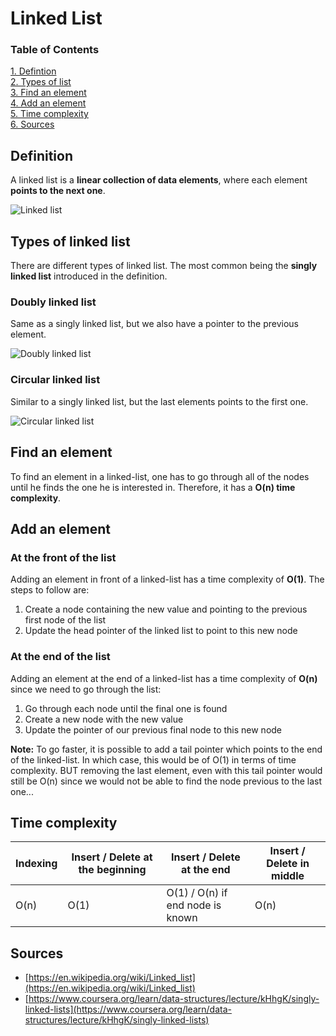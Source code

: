 # Linked List

### Table of Contents

[1. Defintion](#definition)  
[2. Types of list](#types)  
[3. Find an element](#find)  
[4. Add an element](#add)  
[5. Time complexity](#time)  
[6. Sources](#sources)

<a name="definition"></a>

## Definition

A linked list is a **linear collection of data elements**, where each element **points to the next one**.

![Linked list](https://upload.wikimedia.org/wikipedia/commons/thumb/6/6d/Singly-linked-list.svg/408px-Singly-linked-list.svg.png)

<a name="types"></a>

## Types of linked list

There are different types of linked list. The most common being the **singly linked list** introduced in the definition.

### Doubly linked list

Same as a singly linked list, but we also have a pointer to the previous element.

![Doubly linked list](https://upload.wikimedia.org/wikipedia/commons/thumb/5/5e/Doubly-linked-list.svg/610px-Doubly-linked-list.svg.png)

### Circular linked list

Similar to a singly linked list, but the last elements points to the first one.

![Circular linked list](https://upload.wikimedia.org/wikipedia/commons/thumb/d/df/Circularly-linked-list.svg/350px-Circularly-linked-list.svg.png)

<a name="find"></a>

## Find an element

To find an element in a linked-list, one has to go through all of the nodes until he finds the one he is interested in. Therefore, it has a **O(n) time complexity**.

<a name="add"></a>

## Add an element

### At the front of the list

Adding an element in front of a linked-list has a time complexity of **O(1)**. The steps to follow are:

1. Create a node containing the new value and pointing to the previous first node of the list
2. Update the head pointer of the linked list to point to this new node

### At the end of the list

Adding an element at the end of a linked-list has a time complexity of **O(n)** since we need to go through the list:

1. Go through each node until the final one is found
2. Create a new node with the new value
3. Update the pointer of our previous final node to this new node

**Note:** To go faster, it is possible to add a tail pointer which points to the end of the linked-list. In which case, this would be of O(1) in terms of time complexity. BUT removing the last element, even with this tail pointer would still be O(n) since we would not be able to find the node previous to the last one...

<a name="time"></a>

## Time complexity

Indexing | Insert / Delete at the beginning | Insert / Delete at the end | Insert / Delete in middle | 
--- | --- | --- | --- | 
O(n) | O(1) | O(1) / O(n) if end node is known | O(n) |

<a name="sources"></a>

## Sources

* [https://en.wikipedia.org/wiki/Linked_list](https://en.wikipedia.org/wiki/Linked_list)
* [https://www.coursera.org/learn/data-structures/lecture/kHhgK/singly-linked-lists](https://www.coursera.org/learn/data-structures/lecture/kHhgK/singly-linked-lists)






